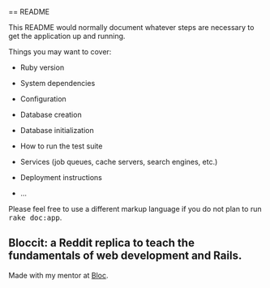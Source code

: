 == README

This README would normally document whatever steps are necessary to get the
application up and running.

Things you may want to cover:

* Ruby version

* System dependencies

* Configuration

* Database creation

* Database initialization

* How to run the test suite

* Services (job queues, cache servers, search engines, etc.)

* Deployment instructions

* ...

Please feel free to use a different markup language if you do not plan to run
<tt>rake doc:app</tt>.

 ## Bloccit: a Reddit replica to teach the fundamentals of web development and Rails.
 
 Made with my mentor at [Bloc](http://bloc.io).

